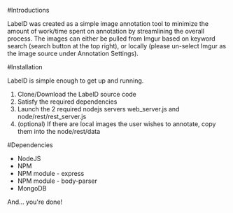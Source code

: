 #Introductions

LabelD was created as a simple image annotation tool to minimize the amount of work/time spent on annotation by streamlining the overall process. The images can either be pulled from Imgur based on keyword search (search button at the top right), or locally (please un-select Imgur as the image source under Annotation Settings).

#Installation

LabelD is simple enough to get up and running.

1. Clone/Download the LabelD source code
2. Satisfy the required dependencies
3. Launch the 2 required nodejs servers web_server.js and node/rest/rest_server.js
4. (optional) If there are local images the user wishes to annotate, copy them into the node/rest/data


#Dependencies

- NodeJS
- NPM
- NPM module - express
- NPM module - body-parser
- MongoDB

And... you're done!
